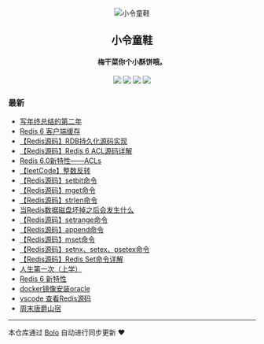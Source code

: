 <p align="center"><img alt="小令童鞋" src="https://img.zeekling.cn/images/2020/02/23/logo.th.png"></p><h2 align="center">
小令童鞋
</h2>

<h4 align="center">梅干菜你个小酥饼哦。</h4>
<p align="center"><a title="小令童鞋" target="_blank" href="https://github.com/zeekling/bolo-blog"><img src="https://img.shields.io/github/last-commit/zeekling/bolo-blog.svg?style=flat-square&color=FF9900"></a>
<a title="GitHub repo size in bytes" target="_blank" href="https://github.com/zeekling/bolo-blog"><img src="https://img.shields.io/github/repo-size/zeekling/bolo-blog.svg?style=flat-square"></a>
<a title="Bolo Version" target="_blank" href="https://github.com/adlered/bolo-solo"><img src="https://img.shields.io/badge/bolo-v2.2 稳定版-f1e05a.svg?style=flat-square&color=blueviolet"></a>
<a title="Hits" target="_blank" href="https://github.com/88250/hits"><img src="https://hits.b3log.org/zeekling/bolo-blog.svg"></a></p>

### 最新

* [写年终总结的第二年](https://www.zeekling.cn/articles/2020/12/25/1608896366398.html)
* [Redis 6 客户端缓存](https://www.zeekling.cn/articles/2020/12/16/1608129353447.html)
* [【Redis源码】RDB持久化源码实现](https://www.zeekling.cn/articles/2020/11/25/1606235262538.html)
* [【Redis源码】Redis 6 ACL源码详解](https://www.zeekling.cn/articles/2020/11/22/1606060178482.html)
* [Redis 6.0新特性——ACLs](https://www.zeekling.cn/articles/2020/11/22/1606048977051.html)
* [【leetCode】整数反转](https://www.zeekling.cn/articles/2020/11/18/1605713678816.html)
* [【Redis源码】setbit命令](https://www.zeekling.cn/articles/2020/11/14/1605354792615.html)
* [【Redis源码】mget命令](https://www.zeekling.cn/articles/2020/11/11/1605109223498.html)
* [【Redis源码】strlen命令](https://www.zeekling.cn/articles/2020/11/11/1605098851638.html)
* [当Redis数据磁盘坏掉之后会发生什么](https://www.zeekling.cn/articles/2020/11/09/1604937462651.html)
* [【Redis源码】setrange命令](https://www.zeekling.cn/articles/2020/11/08/1604841590957.html)
* [【Redis源码】append命令](https://www.zeekling.cn/articles/2020/11/08/1604838367145.html)
* [【Redis源码】mset命令](https://www.zeekling.cn/articles/2020/11/08/1604831354258.html)
* [【Redis源码】setnx、setex、psetex命令](https://www.zeekling.cn/articles/2020/11/08/1604821520818.html)
* [【Redis源码】Redis Set命令详解](https://www.zeekling.cn/articles/2020/11/08/1604816679827.html)
* [人生第一次（上学）](https://www.zeekling.cn/articles/2020/11/08/1604808358057.html)
* [Redis 6 新特性](https://www.zeekling.cn/articles/2020/11/01/1604242049779.html)
* [docker镜像安装oracle](https://www.zeekling.cn/articles/2020/10/29/1603902984323.html)
* [vscode 查看Redis源码](https://www.zeekling.cn/articles/2020/10/20/1603198382711.html)
* [周末唐爵山宿](https://www.zeekling.cn/articles/2020/10/18/1603029580658.html)



---

本仓库通过 [Bolo](https://github.com/adlered/bolo-solo) 自动进行同步更新 ❤️ 